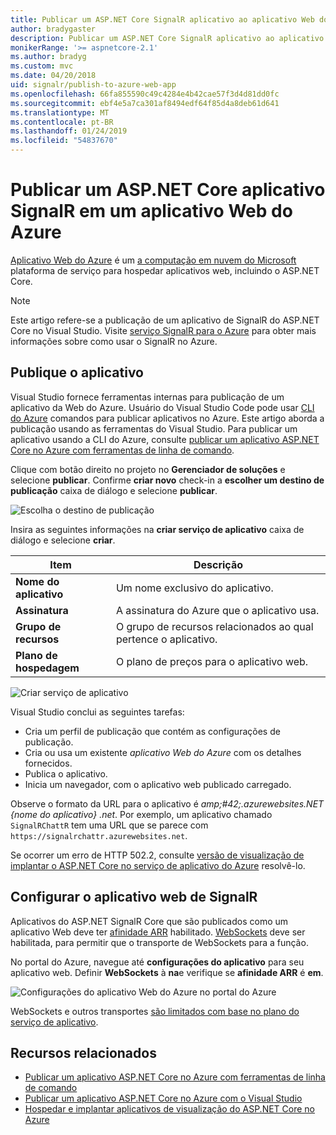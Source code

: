 ```yaml
---
title: Publicar um ASP.NET Core SignalR aplicativo ao aplicativo Web do Azure
author: bradygaster
description: Publicar um ASP.NET Core SignalR aplicativo ao aplicativo Web do Azure
monikerRange: '>= aspnetcore-2.1'
ms.author: bradyg
ms.custom: mvc
ms.date: 04/20/2018
uid: signalr/publish-to-azure-web-app
ms.openlocfilehash: 66fa855590c49c4284e4b42cae57f3d4d81dd0fc
ms.sourcegitcommit: ebf4e5a7ca301af8494edf64f85d4a8deb61d641
ms.translationtype: MT
ms.contentlocale: pt-BR
ms.lasthandoff: 01/24/2019
ms.locfileid: "54837670"
---
```

# <a name="publish-an-aspnet-core-signalr-app-to-an-azure-web-app"></a>Publicar um ASP.NET Core aplicativo SignalR em um aplicativo Web do Azure

[Aplicativo Web do Azure](/azure/app-service/app-service-web-overview) é um [a computação em nuvem do Microsoft](https://azure.microsoft.com/) plataforma de serviço para hospedar aplicativos web, incluindo o ASP.NET Core.

> [!NOTE]
> Este artigo refere-se a publicação de um aplicativo de SignalR do ASP.NET Core no Visual Studio. Visite [serviço SignalR para o Azure](https://azure.microsoft.com/en-gb/services/signalr-service?) para obter mais informações sobre como usar o SignalR no Azure.

## <a name="publish-the-app"></a>Publique o aplicativo

Visual Studio fornece ferramentas internas para publicação de um aplicativo da Web do Azure. Usuário do Visual Studio Code pode usar [CLI do Azure](/cli/azure) comandos para publicar aplicativos no Azure. Este artigo aborda a publicação usando as ferramentas do Visual Studio. Para publicar um aplicativo usando a CLI do Azure, consulte [publicar um aplicativo ASP.NET Core no Azure com ferramentas de linha de comando](/azure/app-service/app-service-web-get-started-dotnet).

Clique com botão direito no projeto no **Gerenciador de soluções** e selecione **publicar**. Confirme **criar novo** check-in a **escolher um destino de publicação** caixa de diálogo e selecione **publicar**.

![Escolha o destino de publicação](publish-to-azure-web-app/_static/pick-publish-target-dialog.png)

Insira as seguintes informações na **criar serviço de aplicativo** caixa de diálogo e selecione **criar**.

| Item | Descrição |
| ---- | ----------- |
| **Nome do aplicativo** | Um nome exclusivo do aplicativo. |
| **Assinatura** | A assinatura do Azure que o aplicativo usa. |
| **Grupo de recursos** | O grupo de recursos relacionados ao qual pertence o aplicativo.  |
| **Plano de hospedagem** | O plano de preços para o aplicativo web. |

![Criar serviço de aplicativo](publish-to-azure-web-app/_static/create-app-service-dialog.png)

Visual Studio conclui as seguintes tarefas:

* Cria um perfil de publicação que contém as configurações de publicação.
* Cria ou usa um existente *aplicativo Web do Azure* com os detalhes fornecidos.
* Publica o aplicativo.
* Inicia um navegador, com o aplicativo web publicado carregado.

Observe o formato da URL para o aplicativo é *amp;#42;.azurewebsites.NET {nome do aplicativo} .net*. Por exemplo, um aplicativo chamado `SignalRChattR` tem uma URL que se parece com `https://signalrchattr.azurewebsites.net`.

Se ocorrer um erro de HTTP 502.2, consulte [versão de visualização de implantar o ASP.NET Core no serviço de aplicativo do Azure](xref:host-and-deploy/azure-apps/index) resolvê-lo.

## <a name="configure-signalr-web-app"></a>Configurar o aplicativo web de SignalR

Aplicativos do ASP.NET SignalR Core que são publicados como um aplicativo Web deve ter [afinidade ARR](https://en.wikipedia.org/wiki/Application_Request_Routing) habilitado. [WebSockets](xref:fundamentals/websockets) deve ser habilitada, para permitir que o transporte de WebSockets para a função.

No portal do Azure, navegue até **configurações do aplicativo** para seu aplicativo web. Definir **WebSockets** à **na**e verifique se **afinidade ARR** é **em**.

![Configurações do aplicativo Web do Azure no portal do Azure](publish-to-azure-web-app/_static/azure-web-app-settings.png)

 WebSockets e outros transportes [são limitados com base no plano do serviço de aplicativo](/azure/azure-subscription-service-limits#app-service-limits).

## <a name="related-resources"></a>Recursos relacionados

* [Publicar um aplicativo ASP.NET Core no Azure com ferramentas de linha de comando](/azure/app-service/app-service-web-get-started-dotnet)
* [Publicar um aplicativo ASP.NET Core no Azure com o Visual Studio](xref:tutorials/publish-to-azure-webapp-using-vs)
* [Hospedar e implantar aplicativos de visualização do ASP.NET Core no Azure](xref:host-and-deploy/azure-apps/index#deploy-aspnet-core-preview-release-to-azure-app-service)
